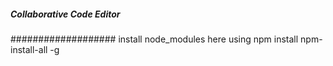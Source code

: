 ##### Collaborative Code Editor
################### install node_modules here using npm install npm-install-all -g
